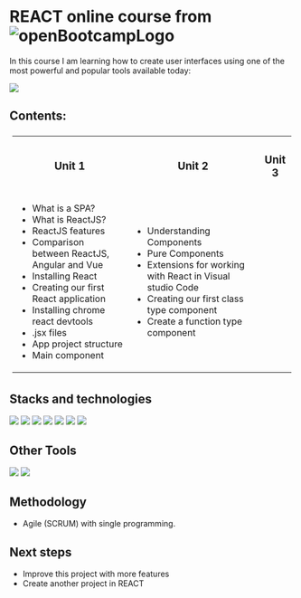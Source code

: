 # REACT online course from![openBootcampLogo](https://user-images.githubusercontent.com/116545851/217324584-36330b9c-26f1-4664-b038-519bc5948703.png)
<p>In this course I am learning how to create user interfaces using one of the most powerful and popular tools available today:</p>
<img src="https://img.shields.io/badge/react-%2320232a.svg?style=for-the-badge&logo=react&logoColor=%2361DAFB"></img>

<h2> Contents:</h2>

<table style="padding:5px">
   <th><h3>Unit 1</h3></th>
   <th><h3>Unit 2</h3></th>
   <th><h3>Unit 3</h3></th>
    <tr>
      <td>
        <ul>
          <li> What is a SPA?</li>
          <li> What is ReactJS?</li>
          <li> ReactJS features</li>
          <li> Comparison between ReactJS, Angular and Vue</li>
          <li> Installing React</li>
          <li> Creating our first React application</li>
          <li> Installing chrome react devtools</li>
          <li> .jsx files</li>
          <li> App project structure</li>
          <li> Main component</li>
        </ul>
     </td>
       <td>
         <ul>
            <li> Understanding Components </li>
            <li> Pure Components</li>
            <li> Extensions for working with React in Visual studio Code</li>
            <li> Creating our first class type component</li>
            <li> Create a function type component </li>
        </ul>
     </td>

     

   
  
</table>

## Stacks and technologies

 <p align="left">
 <img src="https://img.shields.io/badge/react-%2320232a.svg?style=for-the-badge&logo=react&logoColor=%2361DAFB"></img>
 <img src= "https://img.shields.io/badge/html5-%23E34F26.svg?style=for-the-badge&logo=html5&logoColor=white"></img>
 <img src= "https://img.shields.io/badge/css3-%231572B6.svg?style=for-the-badge&logo=css3&logoColor=white"></img>
 <img src= "https://img.shields.io/badge/javascript-%23323330.svg?style=for-the-badge&logo=javascript&logoColor=%23F7DF1E"></img>
 <img src= "https://img.shields.io/badge/NPM-%23000000.svg?style=for-the-badge&logo=npm&logoColor=white"></img>  
 <img src= "https://img.shields.io/badge/node.js-6DA55F?style=for-the-badge&logo=node.js&logoColor=white"></img> 
 <img src="https://img.shields.io/badge/bootstrap-%23563D7C.svg?style=for-the-badge&logo=bootstrap&logoColor=white"></img>
 </p>
 
## Other Tools

 <img src="https://img.shields.io/badge/Visual%20Studio%20Code-0078d7.svg?style=for-the-badge&logo=visual-studio-code&logoColor=white"></img> 
 <img src="https://img.shields.io/badge/git-%23F05033.svg?style=for-the-badge&logo=git&logoColor=white"></img>


## Methodology

* Agile (SCRUM) with single programming.

## Next steps

* Improve this project with more features
* Create another project in REACT

